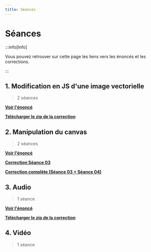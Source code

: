 ```yaml
---
title: Séances
---
```


# Séances

:::info[Info]

Vous pouvez retrouver sur cette page les liens vers les énoncés et les corrections.

:::

## 1. Modification en JS d'une image vectorielle

> 2 séances

**[Voir l'énoncé](https://docs.google.com/document/d/1BBS1kvZy8vODD7zE4PVbA3TN7a20k0B95Tq7Euc9UXE/edit?usp=sharing)**

**[Télécharger le zip de la correction](/assets/corrections/01-svg-correction.zip)**

## 2. Manipulation du canvas

> 2 séances

**[Voir l'énoncé](https://docs.google.com/document/d/1tCTA9exroqVrBgWWr1GwQ9RLT1RHzYOCpRWmVGjbc-s/edit?usp=sharing)**

**[Correction Séance 03](/assets/corrections/02-canvas-correction-seance-03.zip)**

**[Correction complète (Séance 03 + Séance 04)](/assets/corrections/02-canvas-correction-complete.zip)**

## 3. Audio

> 1 séance

**[Voir l'énoncé](https://docs.google.com/document/d/1gjdVv7DuFVfq5_vEN6tP8WBzEPC2K-y-t0AyOfx_ICc/edit?usp=sharing)**

**[Télécharger le zip de la correction](/assets/corrections/05-audio-correction.zip)**

## 4. Vidéo

> 1 séance

<!---
**[Voir l'énoncé](#)**

**[Télécharger le zip de la correction](#)**
-->
